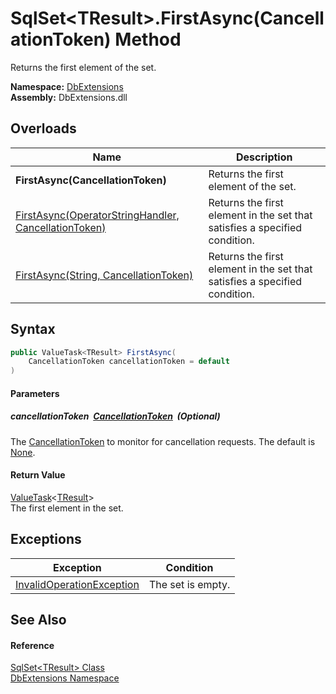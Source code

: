 SqlSet&lt;TResult>.FirstAsync(CancellationToken) Method
=======================================================
Returns the first element of the set.
  
**Namespace:** [DbExtensions][1]  
**Assembly:** DbExtensions.dll

Overloads
---------

| Name                                                      | Description                                                                |
| --------------------------------------------------------- | -------------------------------------------------------------------------- |
| **FirstAsync(CancellationToken)**                         | Returns the first element of the set.                                      |
| [FirstAsync(OperatorStringHandler, CancellationToken)][2] | Returns the first element in the set that satisfies a specified condition. |
| [FirstAsync(String, CancellationToken)][3]                | Returns the first element in the set that satisfies a specified condition. |


Syntax
------

```csharp
public ValueTask<TResult> FirstAsync(
	CancellationToken cancellationToken = default
)
```

#### Parameters

##### *cancellationToken*  [CancellationToken][4]  (Optional)
The [CancellationToken][4] to monitor for cancellation requests. The default is [None][5].

#### Return Value
[ValueTask][6]&lt;[TResult][7]>  
The first element in the set.

Exceptions
----------

| Exception                      | Condition         |
| ------------------------------ | ----------------- |
| [InvalidOperationException][8] | The set is empty. |


See Also
--------

#### Reference
[SqlSet&lt;TResult> Class][7]  
[DbExtensions Namespace][1]  

[1]: ../README.md
[2]: FirstAsync.md
[3]: FirstAsync_1.md
[4]: https://learn.microsoft.com/dotnet/api/system.threading.cancellationtoken
[5]: https://learn.microsoft.com/dotnet/api/system.threading.cancellationtoken.none
[6]: https://learn.microsoft.com/dotnet/api/system.threading.tasks.valuetask-1
[7]: README.md
[8]: https://learn.microsoft.com/dotnet/api/system.invalidoperationexception